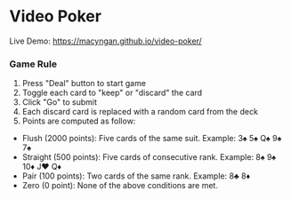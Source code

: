 # Video Poker

Live Demo: https://macyngan.github.io/video-poker/
### Game Rule

1. Press "Deal" button to start game
2. Toggle each card to "keep" or "discard" the card
3. Click "Go" to submit
4. Each discard card is replaced with a random card from the deck
5. Points are computed as follow:
* Flush (2000 points): Five cards of the same suit. Example: 3♠️ 5♠️ Q♠️ 9♠️ 7♠️
* Straight (500 points): Five cards of consecutive rank. Example: 8♠️ 9♠️ 10♦️ J♥️ Q♦️
* Pair (100 points): Two cards of the same rank. Example: 8♣️ 8♦️
* Zero (0 point): None of the above conditions are met.
